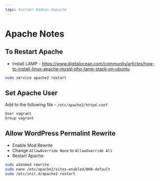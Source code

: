 ```yaml
---
tags: #server #admin #apache
---
```


# Apache Notes

## To Restart Apache

- Install LAMP - https://www.digitalocean.com/community/articles/how-to-install-linux-apache-mysql-php-lamp-stack-on-ubuntu

```bash
sudo service apache2 restart
```

## Set Apache User
Add to the following file - `/etc/apache2/httpd.conf `

```bash
User vagrant
Group vagrant
```

## Allow WordPress Permalint Rewrite
- Enable Mod Rewrite
- Change `AllowOverride None` to `AllowOverride All`
- Restart Apache

```bash
sudo a2enmod rewrite
sudo nano /etc/apache2/sites-enabled/000-default
sudo /etc/init.d/apache2 restart
```